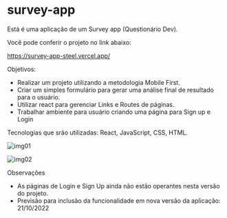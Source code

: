 # survey-app

Está é uma aplicação de um Survey app (Questionário Dev).

Você pode conferir o projeto no link abaixo:

https://survey-app-steel.vercel.app/

Objetivos:

- Realizar um projeto utilizando a metodologia Mobile First.
- Criar um simples formulário para gerar uma análise final de resultado para o usuário.
- Utilizar react para gerenciar Links e Routes de páginas.
- Trabalhar ambiente para usuário criando uma página para Sign up e Login

Tecnologias que srão utilizadas: React, JavaScript, CSS, HTML.

![img01](https://user-images.githubusercontent.com/108424896/196068341-ce50dd5e-f408-49bd-9d76-ff020a613998.jpg)

![img02](https://user-images.githubusercontent.com/108424896/196068347-5c5fa0d5-6720-49fd-b9d8-f7683ef3a913.jpg)

Observações

- As páginas de Login e Sign Up ainda não estão operantes nesta versão do projeto.
- Previsão para inclusão da funcionalidade em nova versão da aplicação: 21/10/2022
